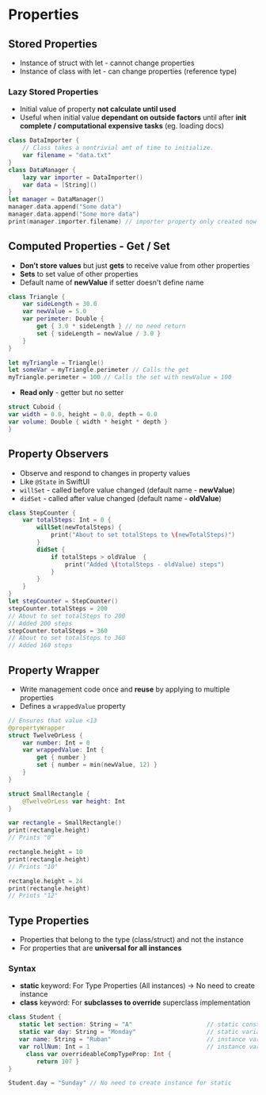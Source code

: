 # Properties
## Stored Properties

* Instance of struct with let - cannot change properties 
* Instance of class with let - can change properties (reference type)

### Lazy Stored Properties
* Initial value of property **not calculate until used**
* Useful when initial value **dependant on outside factors** until after **init complete / computational expensive tasks** (eg. loading docs)
```swift
class DataImporter {
    // Class takes a nontrivial amt of time to initialize.
    var filename = "data.txt"
}
class DataManager {
    lazy var importer = DataImporter()
    var data = [String]()
}
let manager = DataManager()
manager.data.append("Some data")
manager.data.append("Some more data")
print(manager.importer.filename) // importer property only created now
```



## Computed Properties - Get / Set

* **Don’t store values** but just **gets** to receive value from other properties
* **Sets** to set value of other properties
* Default name of **newValue** if setter doesn't define name
```swift
class Triangle {
    var sideLength = 30.0
    var newValue = 5.0
    var perimeter: Double {
        get { 3.0 * sideLength } // no need return
        set { sideLength = newValue / 3.0 } 
    }
}

let myTriangle = Triangle()
let someVar = myTriangle.perimeter // Calls the get
myTriangle.perimeter = 100 // Calls the set with newValue = 100
```
* **Read only** - getter but no setter
```swift
struct Cuboid { 
var width = 0.0, height = 0.0, depth = 0.0 
var volume: Double { width * height * depth } 
} 
```



## Property Observers

* Observe and respond to changes in property values
* Like `@State` in SwiftUI
* `willSet` - called before value changed (default name - **newValue**)
* `didSet` - called after value changed (default name - **oldValue**)
```swift
class StepCounter {
    var totalSteps: Int = 0 {
        willSet(newTotalSteps) {
            print("About to set totalSteps to \(newTotalSteps)")
        }
        didSet {
            if totalSteps > oldValue  {
                print("Added \(totalSteps - oldValue) steps")
            }
        }
    }
}
let stepCounter = StepCounter()
stepCounter.totalSteps = 200
// About to set totalSteps to 200
// Added 200 steps
stepCounter.totalSteps = 360
// About to set totalSteps to 360
// Added 160 steps
```



## Property Wrapper

* Write management code once and **reuse** by applying to multiple properties
* Defines a `wrappedValue` property
```swift
// Ensures that value <13
@propertyWrapper                    
struct TwelveOrLess {
    var number: Int = 0
    var wrappedValue: Int {
        get { number }
        set { number = min(newValue, 12) }
    }
}

struct SmallRectangle {
    @TwelveOrLess var height: Int
}

var rectangle = SmallRectangle()
print(rectangle.height)
// Prints "0"

rectangle.height = 10
print(rectangle.height)
// Prints "10"

rectangle.height = 24
print(rectangle.height)
// Prints "12"
```



## Type Properties

* Properties that belong to the type (class/struct) and not the instance
* For properties that are **universal for all instances**
### Syntax

* **static** keyword: For Type Properties (All instances) -> No need to create instance
* **class** keyword: For **subclasses to override** superclass implementation
```swift
class Student {
   static let section: String = "A"  					// static constant
   static var day: String = "Monday" 					// static variable
   var name: String = "Ruban"        					// instance variable
   var rollNum: Int = 1              					// instance variable
	 class var overrideableCompTypeProp: Int { 
		return 107 } 
}

Student.day = "Sunday" // No need to create instance for static
```